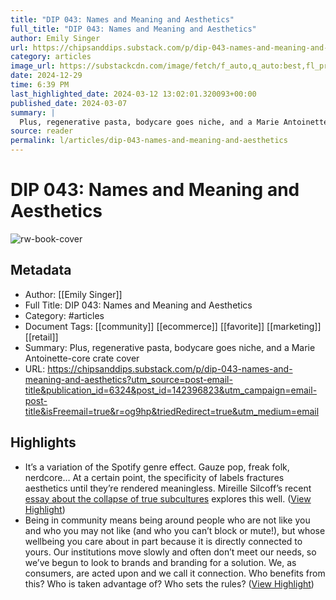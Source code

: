 ```yaml
---
title: "DIP 043: Names and Meaning and Aesthetics"
full_title: "DIP 043: Names and Meaning and Aesthetics"
author: Emily Singer
url: https://chipsanddips.substack.com/p/dip-043-names-and-meaning-and-aesthetics?utm_source=post-email-title&publication_id=6324&post_id=142396823&utm_campaign=email-post-title&isFreemail=true&r=og9hp&triedRedirect=true&utm_medium=email
category: articles
image_url: https://substackcdn.com/image/fetch/f_auto,q_auto:best,fl_progressive:steep/https%3A%2F%2Fchipsanddips.substack.com%2Ftwitter%2Fsubscribe-card.jpg%3Fv%3D31380232%26version%3D9
date: 2024-12-29
time: 6:39 PM
last_highlighted_date: 2024-03-12 13:02:01.320093+00:00
published_date: 2024-03-07
summary: |
  Plus, regenerative pasta, bodycare goes niche, and a Marie Antoinette-core crate cover
source: reader
permalink: l/articles/dip-043-names-and-meaning-and-aesthetics
---
```

# DIP 043: Names and Meaning and Aesthetics

![rw-book-cover](https://substackcdn.com/image/fetch/f_auto,q_auto:best,fl_progressive:steep/https%3A%2F%2Fchipsanddips.substack.com%2Ftwitter%2Fsubscribe-card.jpg%3Fv%3D31380232%26version%3D9)

## Metadata
- Author: [[Emily Singer]]
- Full Title: DIP 043: Names and Meaning and Aesthetics
- Category: #articles
- Document Tags: [[community]] [[ecommerce]] [[favorite]] [[marketing]] [[retail]] 
- Summary: Plus, regenerative pasta, bodycare goes niche, and a Marie Antoinette-core crate cover
- URL: https://chipsanddips.substack.com/p/dip-043-names-and-meaning-and-aesthetics?utm_source=post-email-title&publication_id=6324&post_id=142396823&utm_campaign=email-post-title&isFreemail=true&r=og9hp&triedRedirect=true&utm_medium=email

## Highlights
- It’s a variation of the Spotify genre effect. Gauze pop, freak folk, nerdcore… At a certain point, the specificity of labels fractures aesthetics until they’re rendered meaningless. Mireille Silcoff’s recent [essay about the collapse of true subcultures](https://www.nytimes.com/2024/02/21/magazine/aesthetics-tiktok-teens.html?unlocked_article_code=1.aU0.V5Yg.mLTOCaGlf3wN&smid=url-share) explores this well. ([View Highlight](https://read.readwise.io/read/01hrs4x27gxeknaj91m692qt88))
- Being in community means being around people who are not like you and who you may not like (and who you can’t block or mute!), but whose wellbeing you care about in part because it is directly connected to yours.
  Our institutions move slowly and often don’t meet our needs, so we’ve begun to look to brands and branding for a solution.
  We, as consumers, are acted upon and we call it connection.
  Who benefits from this? Who is taken advantage of? Who sets the rules? ([View Highlight](https://read.readwise.io/read/01hrsc15js5ar4cacs40gytev0))


